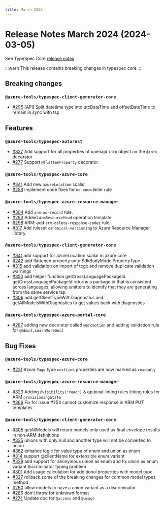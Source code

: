 ```yaml
---
title: March 2024
---
```


# Release Notes March 2024 (2024-03-05)

See TypeSpec Core [release notes](https://typespec.io/docs/release-notes/release-2024-03-05)

:::warn
This release contains breaking changes in typespec core.
:::

## Breaking changes

### `@azure-tools/typespec-client-generator-core`

- [#295](https://github.com/Azure/typespec-azure/pull/295) [API] Split datetime type into utcDateTime and offsetDateTime to remain in sync with tsp

## Features

### `@azure-tools/typespec-autorest`

- [#337](https://github.com/Azure/typespec-azure/pull/337) Add support for all properties of openapi `info` object on the `@info` decorator
- [#277](https://github.com/Azure/typespec-azure/pull/277) Support `@flattenProperty` decorator.

### `@azure-tools/typespec-azure-core`

- [#341](https://github.com/Azure/typespec-azure/pull/341) Add new `azureLocation` scalar
- [#258](https://github.com/Azure/typespec-azure/pull/258) Implement code fixes for `no-enum` linter rule

### `@azure-tools/typespec-azure-resource-manager`

- [#304](https://github.com/Azure/typespec-azure/pull/304) Add `arm-no-record` rule.
- [#283](https://github.com/Azure/typespec-azure/pull/283) Added `ArmResourceHead` operation template
- [#298](https://github.com/Azure/typespec-azure/pull/298) ARM: add `arm-delete-response-codes` rule.
- [#317](https://github.com/Azure/typespec-azure/pull/317) Add ruleset `canonical-versioning` to Azure Resource Manager library.

### `@azure-tools/typespec-client-generator-core`

- [#341](https://github.com/Azure/typespec-azure/pull/341) add support for azureLocation scalar in azure core
- [#242](https://github.com/Azure/typespec-azure/pull/242) add flattened property onto SdkBodyModelPropertyType
- [#315](https://github.com/Azure/typespec-azure/pull/315) add validation on import of tcgc and remove duplicate validation warnings
- [#350](https://github.com/Azure/typespec-azure/pull/350) add helper function getCrossLanguagePackageId. getCrossLanguagePackageId returns a package id that is consistent across languages, allowing emitters to identify that they are generating from the same service tsp
- [#306](https://github.com/Azure/typespec-azure/pull/306) add getClientTypeWithDiagnostics and getAllModelsWithDiagnostics to get values back with diagnostics

### `@azure-tools/typespec-azure-portal-core`

- [#287](https://github.com/Azure/typespec-azure/pull/287) adding new decorator called `@promotion` and adding validation rule for `@about.LearnMoreDocs`

## Bug Fixes

### `@azure-tools/typespec-azure-core`

- [#231](https://github.com/Azure/typespec-azure/pull/231) Azure `Page` type `nextLink` properties are now marked as `readonly`

### `@azure-tools/typespec-azure-resource-manager`

- [#323](https://github.com/Azure/typespec-azure/pull/323) Adding `@visibility("read")` & optional linting rules linting rules for ARM `provisioningState`
- [#366](https://github.com/Azure/typespec-azure/pull/366) Fix for issue #254 cannot customize response in ARM PUT templates

### `@azure-tools/typespec-client-generator-core`

- [#305](https://github.com/Azure/typespec-azure/pull/305) getAllModels will return models only used as final envelope results in non-ARM definitions
- [#335](https://github.com/Azure/typespec-azure/pull/335) unions with only null and another type will not be converted to union
- [#362](https://github.com/Azure/typespec-azure/pull/362) enhance logic for value type of enum and union as enum
- [#314](https://github.com/Azure/typespec-azure/pull/314) support @clientName for extensible enum variant
- [#328](https://github.com/Azure/typespec-azure/pull/328) add support for anonymous union as enum and fix union as enum variant discriminator typing problem
- [#301](https://github.com/Azure/typespec-azure/pull/301) Add usage calculation for additional properties with model type
- [#327](https://github.com/Azure/typespec-azure/pull/327) rollback some of the breaking changes for common model types method
- [#260](https://github.com/Azure/typespec-azure/pull/260) allow models to have a union variant as a discriminator
- [#286](https://github.com/Azure/typespec-azure/pull/286) don't throw for unknown format
- [#274](https://github.com/Azure/typespec-azure/pull/274) Update doc for `@access` and `@usage`
